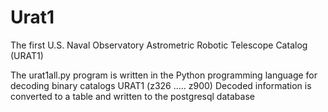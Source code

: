 # Urat1
The first U.S. Naval Observatory Astrometric Robotic Telescope Catalog (URAT1)


The urat1all.py program is written in the Python programming language for decoding binary catalogs URAT1 (z326 ..... z900)
Decoded information is converted to a table and written to the postgresql database



